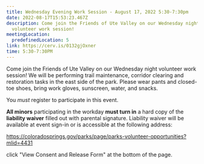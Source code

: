 ```yaml
---
title: Wednesday Evening Work Session - August 17, 2022 5:30-7:30pm
date: 2022-08-17T15:53:23.467Z
description: Come join the Friends of Ute Valley on our Wednesday night
  volunteer work session!
meetingLocation:
  predefinedLocation: 5
link: https://cerv.is/0132gjOxner
time: 5:30-7:30PM
---
```


Come join the Friends of Ute Valley on our Wednesday night volunteer work session! We will be performing trail maintenance, corridor clearing and restoration tasks in the east side of the park. Please wear pants and closed-toe shoes, bring work gloves, sunscreen, water, and snacks.

You _must_ register to participate in this event.

**All minors** participating in the workday **must turn in** a hard copy of the **liability waiver** filled out with parental signature. Liability waiver will be available at event sign-in or is accessible at the following address:

<https://coloradosprings.gov/parks/page/parks-volunteer-opportunities?mlid=4431>

click "View Consent and Release Form" at the bottom of the page.

